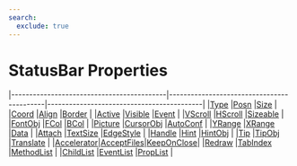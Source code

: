```yaml
---
search:
  exclude: true
---
```


<h1 class="heading"><span class="name">StatusBar Properties</span></h1>

|-------------------------------------------|-------------------------------------------|-------------------------------------------|
|[Type](../properties/type.md)              |[Posn](../properties/posn.md)              |[Size](../properties/size.md)              |
|[Coord](../properties/coord.md)            |[Align](../properties/align.md)            |[Border](../properties/border.md)          |
|[Active](../properties/active.md)          |[Visible](../properties/visible.md)        |[Event](../properties/event.md)            |
|[VScroll](../properties/vscroll.md)        |[HScroll](../properties/hscroll.md)        |[Sizeable](../properties/sizeable.md)      |
|[FontObj](../properties/fontobj.md)        |[FCol](../properties/fcol.md)              |[BCol](../properties/bcol.md)              |
|[Picture](../properties/picture.md)        |[CursorObj](../properties/cursorobj.md)    |[AutoConf](../properties/autoconf.md)      |
|[YRange](../properties/yrange.md)          |[XRange](../properties/xrange.md)          |[Data](../properties/data.md)              |
|[Attach](../properties/attach.md)          |[TextSize](../properties/textsize.md)      |[EdgeStyle](../properties/edgestyle.md)    |
|[Handle](../properties/handle.md)          |[Hint](../properties/hint.md)              |[HintObj](../properties/hintobj.md)        |
|[Tip](../properties/tip.md)                |[TipObj](../properties/tipobj.md)          |[Translate](../properties/translate.md)    |
|[Accelerator](../properties/accelerator.md)|[AcceptFiles](../properties/acceptfiles.md)|[KeepOnClose](../properties/keeponclose.md)|
|[Redraw](../properties/redraw.md)          |[TabIndex](../properties/tabindex.md)      |[MethodList](../properties/methodlist.md)  |
|[ChildList](../properties/childlist.md)    |[EventList](../properties/eventlist.md)    |[PropList](../properties/proplist.md)      |
